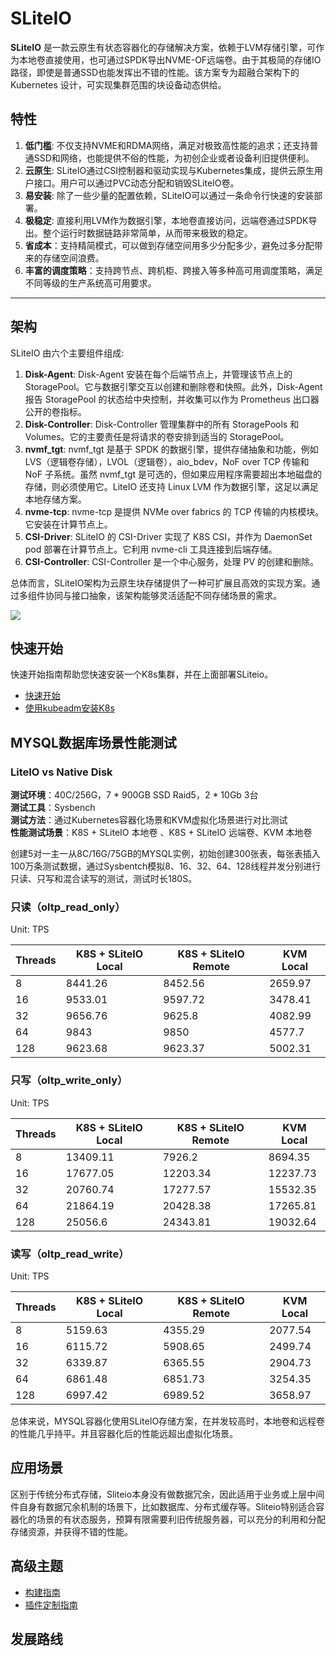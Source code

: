 # SLiteIO 

**SLiteIO** 是一款云原生有状态容器化的存储解决方案，依赖于LVM存储引擎，可作为本地卷直接使用，也可通过SPDK导出NVME-OF远端卷。由于其极简的存储IO路径，即使是普通SSD也能发挥出不错的性能。该方案专为超融合架构下的 Kubernetes 设计，可实现集群范围的块设备动态供给。

## 特性

1. **低门槛**: 不仅支持NVME和RDMA网络，满足对极致高性能的追求；还支持普通SSD和网络，也能提供不俗的性能，为初创企业或者设备利旧提供便利。
2. **云原生**: SLiteIO通过CSI控制器和驱动实现与Kubernetes集成，提供云原生用户接口。用户可以通过PVC动态分配和销毁SLiteIO卷。
3. **易安装**: 除了一些少量的配置依赖，SLiteIO可以通过一条命令行快速的安装部署。
4. **极稳定**: 直接利用LVM作为数据引擎，本地卷直接访问，远端卷通过SPDK导出。整个运行时数据链路非常简单，从而带来极致的稳定。
5. **省成本**：支持精简模式，可以做到存储空间用多少分配多少，避免过多分配带来的存储空间浪费。
6. **丰富的调度策略**：支持跨节点、跨机柜、跨接入等多种高可用调度策略，满足不同等级的生产系统高可用要求。

---

## 架构

SLiteIO 由六个主要组件组成:

1. **Disk-Agent**: Disk-Agent 安装在每个后端节点上，并管理该节点上的 StoragePool。它与数据引擎交互以创建和删除卷和快照。此外，Disk-Agent 报告 StoragePool 的状态给中央控制，并收集可以作为 Prometheus 出口器公开的卷指标。
2. **Disk-Controller**: Disk-Controller 管理集群中的所有 StoragePools 和 Volumes。它的主要责任是将请求的卷安排到适当的 StoragePool。
3. **nvmf_tgt**: nvmf_tgt 是基于 SPDK 的数据引擎，提供存储抽象和功能，例如 LVS（逻辑卷存储），LVOL（逻辑卷），aio_bdev，NoF over TCP 传输和 NoF 子系统。虽然 nvmf_tgt 是可选的，但如果应用程序需要超出本地磁盘的存储，则必须使用它。LiteIO 还支持 Linux LVM 作为数据引擎，这足以满足本地存储方案。
4. **nvme-tcp**: nvme-tcp 是提供 NVMe over fabrics 的 TCP 传输的内核模块。它安装在计算节点上。
5. **CSI-Driver**: SLiteIO 的 CSI-Driver 实现了 K8S CSI，并作为 DaemonSet pod 部署在计算节点上。它利用 nvme-cli 工具连接到后端存储。
6. **CSI-Controller**: CSI-Controller 是一个中心服务，处理 PV 的创建和删除。

总体而言，SLiteIO架构为云原生块存储提供了一种可扩展且高效的实现方案。通过多组件协同与接口抽象，该架构能够灵活适配不同存储场景的需求。

![](doc/image/architecture.png)

## 快速开始
快速开始指南帮助您快速安装一个K8s集群，并在上面部署SLiteio。

- [快速开始](install.md)
- [使用kubeadm安装K8s](kubeadm-install.md)



## MYSQL数据库场景性能测试

### LiteIO vs Native Disk
**测试环境**：40C/256G，7 * 900GB SSD Raid5，2 * 10Gb   3台                    
**测试工具**：Sysbench               
**测试方法**：通过Kubernetes容器化场景和KVM虚拟化场景进行对比测试                                                                                               
**性能测试场景**：K8S + SLiteIO 本地卷 、K8S + SLiteIO 远端卷、KVM 本地卷

创建5对一主一从8C/16G/75GB的MYSQL实例，初始创建300张表，每张表插入100万条测试数据，通过Sysbentch模拟8、16、32、64、128线程并发分别进行只读、只写和混合读写的测试，测试时长180S。 

### 只读（oltp_read_only）     

Unit: TPS

|    Threads  |  K8S + SLiteIO Local | K8S + SLiteIO Remote | KVM Local |
|-------------|-------------|----------|----------|
| 8   | 8441.26       | 8452.56   | 2659.97  |
| 16  | 9533.01       | 9597.72   | 3478.41  |
| 32  | 9656.76       | 9625.8    | 4082.99  |
| 64  | 9843          | 9850      | 4577.7   |
| 128 | 9623.68       | 9623.37   | 5002.31  |

### 只写（oltp_write_only）

Unit: TPS

|    Threads  |  K8S + SLiteIO Local | K8S + SLiteIO Remote | KVM Local |
|-------------|-------------|----------|----------|
| 8   | 13409.11     | 7926.2   | 8694.35  |
| 16  | 17677.05     | 12203.34 | 12237.73 |
| 32  | 20760.74     | 17277.57 | 15532.35 |
| 64  | 21864.19     | 20428.38 | 17265.81 |
| 128 | 25056.6      | 24343.81 | 19032.64 |

### 读写（oltp_read_write）

Unit: TPS

|    Threads  |  K8S + SLiteIO Local | K8S + SLiteIO Remote | KVM Local |
|-------------|-------------|----------|----------|
| 8   | 5159.63     | 4355.29  | 2077.54|
| 16  | 6115.72     | 5908.65  | 2499.74|
| 32  | 6339.87     | 6365.55  | 2904.73|
| 64  | 6861.48     | 6851.73  | 3254.35|
| 128 | 6997.42     | 6989.52  | 3658.97|

总体来说，MYSQL容器化使用SLiteIO存储方案，在并发较高时，本地卷和远程卷的性能几乎持平。并且容器化后的性能远超出虚拟化场景。


## 应用场景
区别于传统分布式存储，Sliteio本身没有做数据冗余，因此适用于业务或上层中间件自身有数据冗余机制的场景下，比如数据库、分布式缓存等。Sliteio特别适合容器化的场景的有状态服务，预算有限需要利旧传统服务器，可以充分的利用和分配存储资源，并获得不错的性能。


## 高级主题

- [构建指南](build.md)
- [插件定制指南](plugins.md)


## 发展路线

